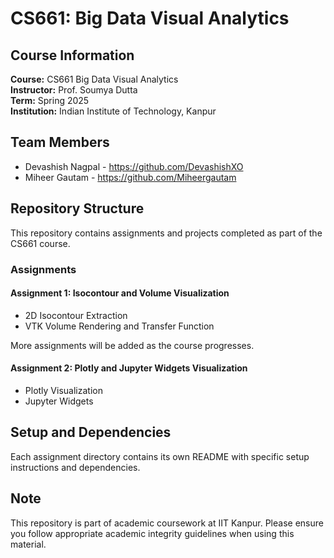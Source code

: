 # CS661: Big Data Visual Analytics

## Course Information

**Course:** CS661 Big Data Visual Analytics  
**Instructor:** Prof. Soumya Dutta  
**Term:** Spring 2025  
**Institution:** Indian Institute of Technology, Kanpur  

## Team Members

- Devashish Nagpal - https://github.com/DevashishXO  
- Miheer Gautam - https://github.com/Miheergautam

## Repository Structure

This repository contains assignments and projects completed as part of the CS661 course.

### Assignments

#### Assignment 1: Isocontour and Volume Visualization

- 2D Isocontour Extraction
- VTK Volume Rendering and Transfer Function

More assignments will be added as the course progresses.

#### Assignment 2: Plotly and Jupyter Widgets Visualization

- Plotly Visualization
- Jupyter Widgets

## Setup and Dependencies

Each assignment directory contains its own README with specific setup instructions and dependencies.

## Note

This repository is part of academic coursework at IIT Kanpur. Please ensure you follow appropriate academic integrity guidelines when using this material.
